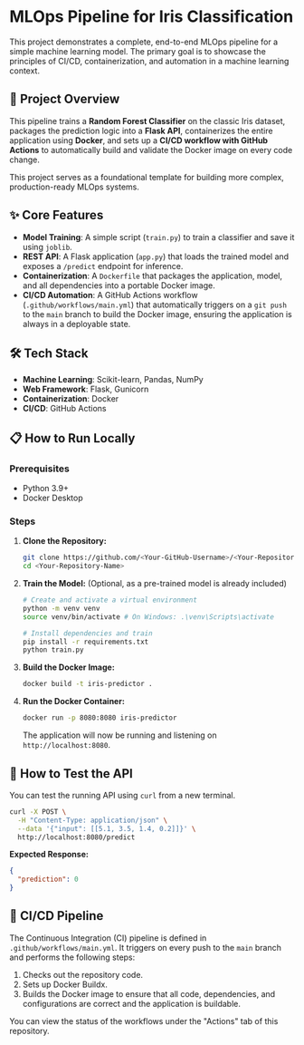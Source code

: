# MLOps Pipeline for Iris Classification

This project demonstrates a complete, end-to-end MLOps pipeline for a simple machine learning model. The primary goal is to showcase the principles of CI/CD, containerization, and automation in a machine learning context.

## 🚀 Project Overview

This pipeline trains a **Random Forest Classifier** on the classic Iris dataset, packages the prediction logic into a **Flask API**, containerizes the entire application using **Docker**, and sets up a **CI/CD workflow with GitHub Actions** to automatically build and validate the Docker image on every code change.

This project serves as a foundational template for building more complex, production-ready MLOps systems.

## ✨ Core Features

- **Model Training**: A simple script (`train.py`) to train a classifier and save it using `joblib`.
- **REST API**: A Flask application (`app.py`) that loads the trained model and exposes a `/predict` endpoint for inference.
- **Containerization**: A `Dockerfile` that packages the application, model, and all dependencies into a portable Docker image.
- **CI/CD Automation**: A GitHub Actions workflow (`.github/workflows/main.yml`) that automatically triggers on a `git push` to the `main` branch to build the Docker image, ensuring the application is always in a deployable state.

## 🛠️ Tech Stack

- **Machine Learning**: Scikit-learn, Pandas, NumPy
- **Web Framework**: Flask, Gunicorn
- **Containerization**: Docker
- **CI/CD**: GitHub Actions

## 📋 How to Run Locally

### Prerequisites

- Python 3.9+
- Docker Desktop

### Steps

1.  **Clone the Repository:**
    ```bash
    git clone https://github.com/<Your-GitHub-Username>/<Your-Repository-Name>.git
    cd <Your-Repository-Name>
    ```

2.  **Train the Model:**
    (Optional, as a pre-trained model is already included)
    ```bash
    # Create and activate a virtual environment
    python -m venv venv
    source venv/bin/activate # On Windows: .\venv\Scripts\activate
    
    # Install dependencies and train
    pip install -r requirements.txt
    python train.py
    ```

3.  **Build the Docker Image:**
    ```bash
    docker build -t iris-predictor .
    ```

4.  **Run the Docker Container:**
    ```bash
    docker run -p 8080:8080 iris-predictor
    ```
    The application will now be running and listening on `http://localhost:8080`.

## 🔬 How to Test the API

You can test the running API using `curl` from a new terminal.

```bash
curl -X POST \
  -H "Content-Type: application/json" \
  --data '{"input": [[5.1, 3.5, 1.4, 0.2]]}' \
  http://localhost:8080/predict
```

**Expected Response:**
```json
{
  "prediction": 0
}
```

## 🔄 CI/CD Pipeline

The Continuous Integration (CI) pipeline is defined in `.github/workflows/main.yml`. It triggers on every push to the `main` branch and performs the following steps:
1.  Checks out the repository code.
2.  Sets up Docker Buildx.
3.  Builds the Docker image to ensure that all code, dependencies, and configurations are correct and the application is buildable.

You can view the status of the workflows under the "Actions" tab of this repository.
